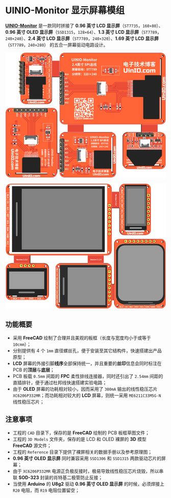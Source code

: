 # UINIO-Monitor 显示屏幕模组

[**UINIO-Monitor**](https://github.com/uinika/UINIO-MCU-STM32L051K8) 是一款同时拼接了 **0.96 英寸 LCD 显示屏**（`ST7735`，`160×80`）、**0.96 英寸 OLED 显示屏**（`SSD1315`，`128×64`）、**1.3 英寸 LCD 显示屏**（`ST7789`，`240×240`）、**2.4 英寸 LCD 显示屏**（`ST7789`，`240×320`）、**1.69 英寸 LCD 显示屏**（`ST7789`，`240×280`） 的五合一屏幕驱动电路设计。

![](./Images/PCB-3D-1.png)

![](./Images/PCB-3D-2.png)

## 功能概要

- 采用 **FreeCAD** 绘制了合理并且美观的板框（长度与宽度均小于或等于 `10cmm`）；
- 分别提供有 4 个 `1mm` 直径螺丝孔，便于安装至其它结构件，快速搭建出产品原型；
- **LCD** 屏幕的外接引脚**线序**全部保持统一，并且重要的**丝印**信息会同时标注在 PCB 的**顶层**与**底层**；
- PCB 板载 `0.5mm` 间距的 **FPC** 柔性排线连接器，同时还引出了 `2.54mm` 间距的直插排针，便于通过杜邦线快速搭建实验电路；
- 由于 **OLED** 屏幕的功耗相对较小，因而采用了 `300mA` 输出的线性稳压芯片 `XC6206P332MR`；而功耗相对较大的 **LCD** 屏幕，则统一采用 `ME6211C33M5G-N` 线性稳压芯片；

## 注意事项

- 工程的 `CAD` 目录下，保存的是 **FreeCAD** 绘制的 PCB 板框草图文件；
- 工程的 `3D Models` 文件夹，保存的是 LCD 和 OLED 裸屏的 **3D** 模型 **FreeCAD** 源文件；
- 工程的 `Reference` 目录下提供了裸屏相关的数据手册以及参考原理图；
- **0.96 英寸 OLED 显示屏** 同时兼容采用 `SSD1306` 和 `SSD1315` 两款驱动芯片的屏幕；
- 由于 `XC6206P332MR` 电源正负极反接时，极易导致线性稳压芯片烧毁，所以串联 **SOD-323** 封装的肖特基二极管防止反接；
- 当使用 **Arduino** 的 **U8g2** 驱动 **0.96 英寸 OLED 显示屏** 的时候，必须焊接上 `R20` 电阻，而 `R19` 电阻位置留空；